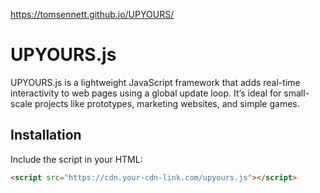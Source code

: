 https://tomsennett.github.io/UPYOURS/

# UPYOURS.js

UPYOURS.js is a lightweight JavaScript framework that adds real-time interactivity to web pages using a global update loop. It’s ideal for small-scale projects like prototypes, marketing websites, and simple games.

## Installation

Include the script in your HTML:

```html
<script src="https://cdn.your-cdn-link.com/upyours.js"></script>
